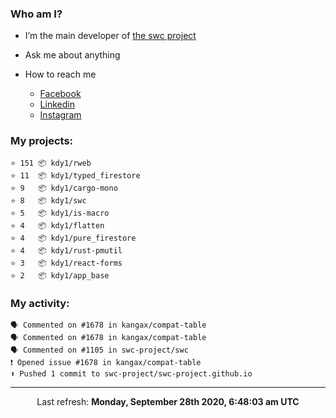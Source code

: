 ### Who am I?

- I’m the main developer of [the swc project](https://github.com/swc-project/swc)

- Ask me about anything

- How to reach me
  - [Facebook](https://www.facebook.com/profile.php?id=100024888122318)
  - [Linkedin](https://www.linkedin.com/in/kdy1/)
  - [Instagram](https://www.instagram.com/kdy1123/)

### My projects:

```
⭐️ 151 📦 kdy1/rweb
⭐️ 11  📦 kdy1/typed_firestore
⭐️ 9   📦 kdy1/cargo-mono
⭐️ 8   📦 kdy1/swc
⭐️ 5   📦 kdy1/is-macro
⭐️ 4   📦 kdy1/flatten
⭐️ 4   📦 kdy1/pure_firestore
⭐️ 4   📦 kdy1/rust-pmutil
⭐️ 3   📦 kdy1/react-forms
⭐️ 2   📦 kdy1/app_base
```

### My activity:

```
🗣 Commented on #1678 in kangax/compat-table
🗣 Commented on #1678 in kangax/compat-table
🗣 Commented on #1105 in swc-project/swc
❗️ Opened issue #1678 in kangax/compat-table
⬆️ Pushed 1 commit to swc-project/swc-project.github.io
```

------------
<p align="center">Last refresh: <b>Monday, September 28th 2020, 6:48:03 am UTC</b></p>